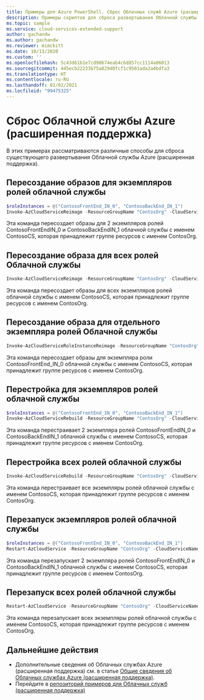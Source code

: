```yaml
---
title: Примеры для Azure PowerShell. Сброс Облачных служб Azure (расширенная поддержка)
description: Примеры скриптов для сброса развертывания Облачной службы Azure (расширенная поддержка)
ms.topic: sample
ms.service: cloud-services-extended-support
author: gachandw
ms.author: gachandw
ms.reviewer: mimckitt
ms.date: 10/13/2020
ms.custom: ''
ms.openlocfilehash: 5c43d61b1e7cd98674eab4c6d857cc1114a06013
ms.sourcegitcommit: 445ecb22233b75a829d0fcf1c9501ada2a4bdfa3
ms.translationtype: HT
ms.contentlocale: ru-RU
ms.lasthandoff: 02/02/2021
ms.locfileid: "99475325"
---
```

# <a name="reset-an-azure-cloud-service-extended-support"></a>Сброс Облачной службы Azure (расширенная поддержка) 
В этих примерах рассматриваются различные способы для сброса существующего развертывания Облачной службы Azure (расширенная поддержка).

## <a name="reimage-role-instances-of-cloud-service"></a>Пересоздание образов для экземпляров ролей облачной службы
```powershell
$roleInstances = @("ContosoFrontEnd_IN_0", "ContosoBackEnd_IN_1")
Invoke-AzCloudServiceReimage -ResourceGroupName "ContosOrg" -CloudServiceName "ContosoCS" -RoleInstance $roleInstances
```
Эта команда пересоздает образы для 2 экземпляров ролей ContosoFrontEndIN_0 и ContosoBackEndIN_1 облачной службы с именем ContosoCS, которая принадлежит группе ресурсов с именем ContosOrg.

## <a name="reimage-all-roles-of-cloud-service"></a>Пересоздание образа для всех ролей Облачной службы
```powershell
Invoke-AzCloudServiceReimage -ResourceGroupName "ContosOrg" -CloudServiceName "ContosoCS" -RoleInstance "*"
```
Эта команда пересоздает образы для всех экземпляров ролей облачной службы с именем ContosoCS, которая принадлежит группе ресурсов с именем ContosOrg.

## <a name="reimage-a-single-role-instance-of-a-cloud-service"></a>Пересоздание образа для отдельного экземпляра ролей Облачной службы
```powershell
Invoke-AzCloudServiceRoleInstanceReimage -ResourceGroupName "ContosOrg" -CloudServiceName "ContosoCS" -RoleInstanceName "ContosoFrontEnd_IN_0"
```
Эта команда пересоздает образы для экземпляра роли ContosoFrontEnd_IN_0 облачной службы с именем ContosoCS, которая принадлежит группе ресурсов с именем ContosOrg.

## <a name="rebuild-role-instances-of-cloud-service"></a>Перестройка для экземпляров ролей облачной службы
```powershell
$roleInstances = @("ContosoFrontEnd_IN_0", "ContosoBackEnd_IN_1")
Invoke-AzCloudServiceRebuild -ResourceGroupName "ContosOrg" -CloudServiceName "ContosoCS" -RoleInstance $roleInstances
```
Эта команда перестраивает 2 экземпляра ролей ContosoFrontEndIN_0 и ContosoBackEndIN_1 облачной службы с именем ContosoCS, которая принадлежит группе ресурсов с именем ContosOrg.

## <a name="rebuild-all-roles-of-cloud-service"></a>Перестройка всех ролей облачной службы
```powershell
Invoke-AzCloudServiceRebuild -ResourceGroupName "ContosOrg" -CloudServiceName "ContosoCS" -RoleInstance "*"
```
Эта команда перестраивает все экземпляры ролей облачной службы с именем ContosoCS, которая принадлежит группе ресурсов с именем ContosOrg.

## <a name="restart-role-instances-of-cloud-service"></a>Перезапуск экземпляров ролей облачной службы
```powershell
$roleInstances = @("ContosoFrontEnd_IN_0", "ContosoBackEnd_IN_1")
Restart-AzCloudService -ResourceGroupName "ContosOrg" -CloudServiceName "ContosoCS" -RoleInstance $roleInstances
```
Эта команда перезапускает 2 экземпляра ролей ContosoFrontEndIN_0 и ContosoBackEndIN_1 облачной службы с именем ContosoCS, которая принадлежит группе ресурсов с именем ContosOrg.

## <a name="restart-all-roles-of-cloud-service"></a>Перезапуск всех ролей облачной службы
```powershell
Restart-AzCloudService -ResourceGroupName "ContosOrg" -CloudServiceName "ContosoCS" -RoleInstance "*"
```
Эта команда перезапускает всех экземпляры ролей облачной службы с именем ContosoCS, которая принадлежит группе ресурсов с именем ContosOrg.

## <a name="next-steps"></a>Дальнейшие действия

- Дополнительные сведения об Облачных службах Azure (расширенная поддержка) см. в статье [Общие сведения об Облачных службах Azure (расширенная поддержка)](overview.md).
- Перейдите в [репозиторий примеров для Облачных служб (расширенная поддержка) ](https://github.com/Azure-Samples/cloud-services-extended-support)
